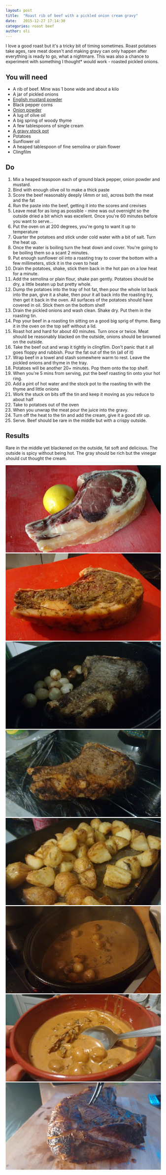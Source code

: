 ```yaml
---
layout: post
title:  "Roast rib of beef with a pickled onion cream gravy"
date:   2015-12-27 17:14:30
categories: roast beef  
author: oli
---
```


I love a good roast but it's a tricky bit of timing sometimes.  Roast potatoes take ages, rare meat  doesn't and making gravy can only happen after everything is ready to go, what a nightmare.  This was also a chance to experiment with something I thought* would work - roasted pickled onions.

## You will need

* A rib of beef.  Mine was 1 bone wide and about a kilo
* A jar of pickled onions
* [English mustard powder](http://amzn.to/1JTWOjW )
* Black pepper corns
* [Onion powder](http://amzn.to/1QCCP8H)
* A lug of olive oil
* A big spring of woody thyme
* A few tablespoons of single cream
* [A gravy stock pot](http://amzn.to/1QCCVNF)
* Potatoes
* Sunflower oil
* A heaped tablespoon of fine semolina or plain flower
* Clingfilm


## Do

1. Mix a heaped teaspoon each of ground black pepper, onion powder and mustard.
2. Bind with enough olive oil to make a thick paste
3. Score the beef reasonably deeply (4mm or so), across both the meat and the fat
4. Run the paste into the beef, getting it into the scores and crevises
5. Leave meat for as long as possible - mine was out overnight so the outside dried a bit which was excellent.    Once you're 60 minutes before you want to serve...
6. Put the oven on at 200 degrees, you're gong to want it up to temperature
7. Quarter the potatoes and stick under cold water with a bit of salt.  Turn the heat up.
8. Once the water is boiling turn the heat down and cover.  You're going to be boiling them so a scant 2 minutes.
9. Put enough sunflower oil into a roasting tray to cover the bottom with a few millimeters, stick it in the oven to heat
10. Drain the potatoes, shake, stick them back in the hot pan on a low heat for a minute.  
11. Add the semolina or plain flour, shake pan gently.  Potatoes should be dry, a little beaten up but pretty whole.
12. Dump the potatoes into the tray of hot fat, then pour the whole lot back into the pan, give it a shake, then pour it all back into the roasting try, then get it back in the oven.  All surfaces of the potatoes should have covered in oil.  Stick them on the bottom shelf
13. Drain the pickled onions and wash clean.  Shake dry.  Put them in the roasting tin.
13. Pop your beef in a roasting tin sitting on a good big sprig of thyme.  Bang it in the oven on the top self without a lid.
14. Roast hot and hard for about 40 minutes.  Turn once or twice.  Meat should be reasonably blacked on the outside, onions should be browned on the outside.
15. Take the beef out and wrap it tightly in clingflim.  Don't panic that it all goes floppy and rubbish.  Pour the fat out of the tin (all of it)
16. Wrap beef in a towel and stash somewhere warm to rest.  Leave the pickled onions and thyme in the tray.
17. Potatoes will be another 20+ minutes.  Pop them onto the top shelf.
18. When you're 5 mins from serving, put the beef roasting tin onto your hot ring.
19. Add a pint of hot water and the stock pot to the roasting tin with the thyme and little onions
20. Work the stuck on bits off the tin and keep it moving as you reduce to about half
21. Take to potatoes out of the oven
22. When you unwrap the meat pour the juice into the gravy.
23. Turn off the heat to the tin and add the cream, give it a good stir up.
24. Serve.  Beef should be rare in the middle but with a crispy outside.

## Results

Rare in the middle yet blackened on the outside, fat soft and delicious.  The outside is spicy without being hot.  The gray should be rich but the vinegar should cut thought the cream.


![The beef, lemon for scale](/images/beef-rib-pickled-onion-gravy/beef-rib-pickled-onion-gravy-1.jpg)
![Scored, seasoned and resting](/images/beef-rib-pickled-onion-gravy/beef-rib-pickled-onion-gravy-2.jpg)
![After roasting](/images/beef-rib-pickled-onion-gravy/beef-rib-pickled-onion-gravy-3.jpg)
![Before wrapping](/images/beef-rib-pickled-onion-gravy/beef-rib-pickled-onion-gravy-4.jpg)
![These are the best roasties I've ever made](/images/beef-rib-pickled-onion-gravy/beef-rib-pickled-onion-gravy-5.jpg)
![Quick and easy](/images/beef-rib-pickled-onion-gravy/beef-rib-pickled-onion-gravy-6.jpg)
![I left the thyme in](/images/beef-rib-pickled-onion-gravy/beef-rib-pickled-onion-gravy-7.jpg)
![Before carving](/images/beef-rib-pickled-onion-gravy/beef-rib-pickled-onion-gravy-8.jpg)